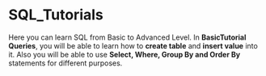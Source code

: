 # SQL_Tutorials
Here you can learn SQL from Basic to Advanced Level.
In **BasicTutorial Queries**, you will be able to learn how to **create table** and **insert value** into it. Also you will be able to use **Select, Where, Group By and Order By** statements for different purposes.
